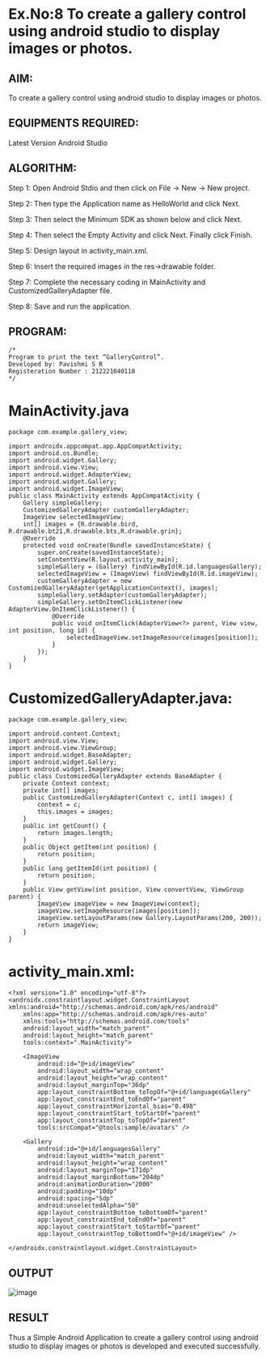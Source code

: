 # Ex.No:8 To create a gallery control using android studio to display images or photos.


## AIM:

To create a gallery control using android studio to display images or photos.

## EQUIPMENTS REQUIRED:

Latest Version Android Studio

## ALGORITHM:

Step 1: Open Android Stdio and then click on File -> New -> New project.

Step 2: Then type the Application name as HelloWorld and click Next.

Step 3: Then select the Minimum SDK as shown below and click Next.

Step 4: Then select the Empty Activity and click Next. Finally click Finish.

Step 5: Design layout in activity_main.xml.

Step 6: Insert the required images in the res->drawable folder.

Step 7: Complete the necessary coding in MainActivity and CustomizedGalleryAdapter file.

Step 8: Save and run the application.


## PROGRAM:
```
/*
Program to print the text “GalleryControl”.
Developed by: Pavishmi S R
Registeration Number : 212221040118
*/
```

# MainActivity.java
```
package com.example.gallery_view;

import androidx.appcompat.app.AppCompatActivity;
import android.os.Bundle;
import android.widget.Gallery;
import android.view.View;
import android.widget.AdapterView;
import android.widget.Gallery;
import android.widget.ImageView;
public class MainActivity extends AppCompatActivity {
    Gallery simpleGallery;
    CustomizedGalleryAdapter customGalleryAdapter;
    ImageView selectedImageView;
    int[] images = {R.drawable.bird, R.drawable.bt21,R.drawable.bts,R.drawable.grin};
    @Override
    protected void onCreate(Bundle savedInstanceState) {
        super.onCreate(savedInstanceState);
        setContentView(R.layout.activity_main);
        simpleGallery = (Gallery) findViewById(R.id.languagesGallery);
        selectedImageView = (ImageView) findViewById(R.id.imageView);
        customGalleryAdapter = new CustomizedGalleryAdapter(getApplicationContext(), images);
        simpleGallery.setAdapter(customGalleryAdapter);
        simpleGallery.setOnItemClickListener(new AdapterView.OnItemClickListener() {
            @Override
            public void onItemClick(AdapterView<?> parent, View view, int position, long id) {
                selectedImageView.setImageResource(images[position]);
            }
        });
    }
}
```

# CustomizedGalleryAdapter.java:
```
package com.example.gallery_view;

import android.content.Context;
import android.view.View;
import android.view.ViewGroup;
import android.widget.BaseAdapter;
import android.widget.Gallery;
import android.widget.ImageView;
public class CustomizedGalleryAdapter extends BaseAdapter {
    private Context context;
    private int[] images;
    public CustomizedGalleryAdapter(Context c, int[] images) {
        context = c;
        this.images = images;
    }
    public int getCount() {
        return images.length;
    }
    public Object getItem(int position) {
        return position;
    }
    public long getItemId(int position) {
        return position;
    }
    public View getView(int position, View convertView, ViewGroup parent) {
        ImageView imageView = new ImageView(context);
        imageView.setImageResource(images[position]);
        imageView.setLayoutParams(new Gallery.LayoutParams(200, 200));
        return imageView;
    }
}
```

# activity_main.xml:
```
<?xml version="1.0" encoding="utf-8"?>
<androidx.constraintlayout.widget.ConstraintLayout xmlns:android="http://schemas.android.com/apk/res/android"
    xmlns:app="http://schemas.android.com/apk/res-auto"
    xmlns:tools="http://schemas.android.com/tools"
    android:layout_width="match_parent"
    android:layout_height="match_parent"
    tools:context=".MainActivity">

    <ImageView
        android:id="@+id/imageView"
        android:layout_width="wrap_content"
        android:layout_height="wrap_content"
        android:layout_marginTop="36dp"
        app:layout_constraintBottom_toTopOf="@+id/languagesGallery"
        app:layout_constraintEnd_toEndOf="parent"
        app:layout_constraintHorizontal_bias="0.498"
        app:layout_constraintStart_toStartOf="parent"
        app:layout_constraintTop_toTopOf="parent"
        tools:srcCompat="@tools:sample/avatars" />

    <Gallery
        android:id="@+id/languagesGallery"
        android:layout_width="match_parent"
        android:layout_height="wrap_content"
        android:layout_marginTop="171dp"
        android:layout_marginBottom="204dp"
        android:animationDuration="2000"
        android:padding="10dp"
        android:spacing="5dp"
        android:unselectedAlpha="50"
        app:layout_constraintBottom_toBottomOf="parent"
        app:layout_constraintEnd_toEndOf="parent"
        app:layout_constraintStart_toStartOf="parent"
        app:layout_constraintTop_toBottomOf="@+id/imageView" />

</androidx.constraintlayout.widget.ConstraintLayout>
```

## OUTPUT

![image](https://github.com/Pavishmi/Mobile-Application-Development/assets/136091280/bfa62727-7cd0-4a40-ad84-edf05a9ee625)

## RESULT
Thus a Simple Android Application to create a gallery control using android studio to display images or photos is developed and executed successfully.


